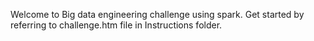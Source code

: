 Welcome to Big data engineering challenge using spark.  Get started by referring to challenge.htm file in Instructions folder.
